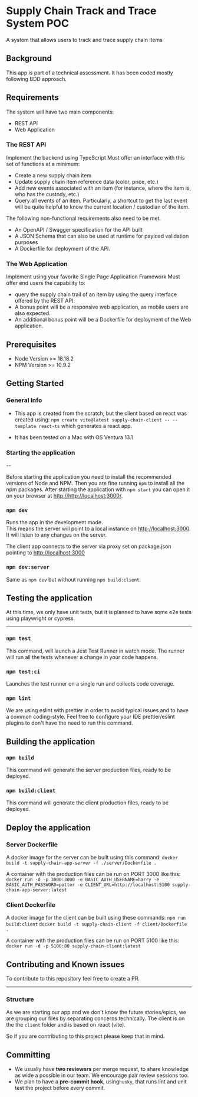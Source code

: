 # Supply Chain Track and Trace System POC
A system that allows users to track and trace supply chain items

## Background
This app is part of a technical assessment. It has been coded mostly following BDD approach.


## Requirements
The system will have two main components: 
* REST API 
* Web Application 

### The REST API 
Implement the backend using TypeScript
Must offer an interface with this set of functions at a minimum: 
* Create a new supply chain item 
* Update supply chain item reference data (color, price, etc.) 
* Add new events associated with an item (for instance, where the item is, who has the custody, etc.) 
* Query all events of an item. Particularly, a shortcut to get the last event will be quite helpful to know the current location / custodian of the item. 

The following non-functional requirements also need to be met. 
* An OpenAPI / Swagger specification for the API built 
* A JSON Schema that can also be used at runtime for payload validation purposes 
* A Dockerfile for deployment of the API. 


### The Web Application
Implement using your favorite Single Page Application Framework
Must offer end users the capability to:
* query the supply chain trail of an item by using the query interface offered by the REST API. 
* A bonus point will be a responsive web application, as mobile users are also expected. 
* An additional bonus point will be a Dockerfile for deployment of the Web application. 


## Prerequisites
- Node Version >= 18.18.2
- NPM Version >= 10.9.2

## Getting Started

### General Info
- This app is created from the scratch, but the client based on react was created using: `npm create vite@latest supply-chain-client -- --template react-ts` which generates a react app.

- It has been tested on a Mac with OS Ventura 13.1

### Starting the application
--

Before starting the application you need to install the recommended versions of Node and NPM. Then you are fine running `npm` to install all the npm packages.
After starting the application with `npm start` you can open it on your browser at [http://http://localhost:3000/](http://http://localhost:3000/).

### `npm dev`

Runs the app in the development mode.<br />
This means the server will point to a local instance on [http://localhost:3000](http://localhost:3000). It will listen to any changes on the server.

The client app connects to the server via proxy set on package.json pointing to [http://localhost:3000](http://localhost:3000)


### `npm dev:server`

Same as `npm dev` but without running `npm build:client`.



## Testing the application

At this time, we only have unit tests, but it is planned to have some e2e tests using playwright or cypress.

---

### `npm test`

This command, will launch a Jest Test Runner in watch mode. The runner will run all the tests whenever a change in your code happens.

### `npm test:ci`

Launches the test runner on a single run and collects code coverage.

### `npm lint`

We are using eslint with prettier in order to avoid typical issues and to have a common coding-style.
Feel free to configure your IDE prettier/eslint plugins to don't have the need to run this command.

## Building the application

### `npm build`

This command will generate the server production files, ready to be deployed.

### `npm build:client`

This command will generate the client production files, ready to be deployed.


## Deploy the application

### Server Dockerfile
A docker image for the server can be built using this command:
`docker build -t supply-chain-app-server -f ./server/Dockerfile .`

A container with the production files can be run on PORT 3000 like this:
`docker run -d -p 3000:3000 -e BASIC_AUTH_USERNAME=harry -e BASIC_AUTH_PASSWORD=potter -e CLIENT_URL=http://localhost:5100 supply-chain-app-server:latest`

### Client Dockerfile
A docker image for the client can be built using these commands:
`npm run build:client`
`docker build -t supply-chain-client -f client/Dockerfile .`

A container with the production files can be run on PORT 5100 like this:
`docker run -d -p 5100:80 supply-chain-client:latest`


## Contributing and Known issues

To contribute to this repository feel free to create a PR.

---

### Structure

As we are starting our app and we don't know the future stories/epics, we are grouping our files by separating concerns technically. The client is on the the `client` folder and is based on react (vite).

So if you are contributing to this project please keep that in mind.

## Committing

-  We usually have **two reviewers** per merge request, to share knowledge as wide a possible in our team. We encourage pair review sessions too.
-  We plan to have a **pre-commit hook**, using`husky`, that runs lint and unit test the project before every commit.
